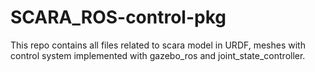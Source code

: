 # SCARA_ROS-control-pkg
This repo contains all files related to scara model in URDF, meshes with control system implemented with gazebo_ros and joint_state_controller.
